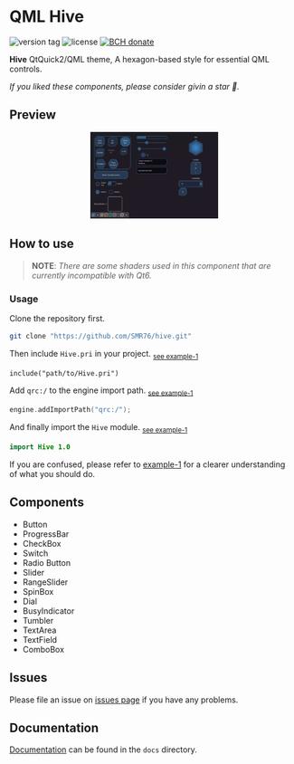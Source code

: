 # QML Hive
<p><img src="https://img.shields.io/github/v/tag/smr76/hive?sort=semver&label=version&labelColor=0bd&color=07b" alt="version tag">
<img src="https://img.shields.io/github/license/smr76/hive?color=36b245" alt="license">
<a href="https://www.blockchain.com/bch/address/bitcoincash:qrnwtxsk79kv6mt2hv8zdxy3phkqpkmcxgjzqktwa3">
<img src="https://img.shields.io/badge/BCH-Donate-f0992e?logo=BitcoinCash&logoColor=f0992e" alt="BCH donate"></a></p>

**Hive** QtQuick2/QML theme, A hexagon-based style for essential QML controls.

*If you liked these components, please consider givin a star :star2:.*

## Preview
<div align="center">&nbsp;
<img src="docs/preview.webp" width="45%">
</div>

## How to use
> **NOTE**: *There are some shaders used in this component that are currently incompatible with Qt6.*

### Usage

Clone the repository first.
```bash
git clone "https://github.com/SMR76/hive.git"
```
Then include `Hive.pri` in your project. <sub>[see example-1](example/example-1/example-1.pro#L11)</sub>
```make
include("path/to/Hive.pri")
```
Add `qrc:/` to the engine import path. <sub>[see example-1](example/example-1/main.cpp#L17)</sub>
```cpp
engine.addImportPath("qrc:/");
```
And finally import the `Hive` module. <sub>[see example-1](example/example-1/main.qml#L6)</sub>
```qml
import Hive 1.0
```

If you are confused, please refer to [example-1](example/example-1/) for a clearer understanding of what you should do.

## Components

- Button
- ProgressBar
- CheckBox
- Switch
- Radio Button
- Slider
- RangeSlider
- SpinBox
- Dial
- BusyIndicator
- Tumbler
- TextArea
- TextField
- ComboBox

## Issues

Please file an issue on [issues page](https://github.com/SMR76/hive/issues) if you have any problems.

## Documentation

[Documentation](docs/README.md) can be found in the `docs` directory.